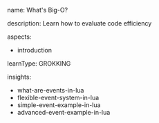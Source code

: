 name: What's Big-O?

description: Learn how to evaluate code efficiency

aspects:
  - introduction

learnType: GROKKING

insights:
  - what-are-events-in-lua
  - flexible-event-system-in-lua
  - simple-event-example-in-lua
  - advanced-event-example-in-lua